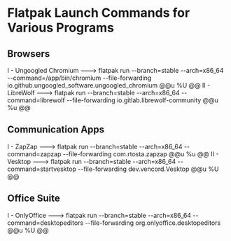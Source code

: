# Flatpak Launch Commands for Various Programs
## Browsers
I - Ungoogled Chromium ---> flatpak run --branch=stable --arch=x86_64 --command=/app/bin/chromium --file-forwarding io.github.ungoogled_software.ungoogled_chromium @@u %U @@
II - LibreWolf ---> flatpak run --branch=stable --arch=x86_64 --command=librewolf --file-forwarding io.gitlab.librewolf-community @@u %u @@

## Communication Apps
I - ZapZap ---> flatpak run --branch=stable --arch=x86_64 --command=zapzap --file-forwarding com.rtosta.zapzap @@u %u @@
II - Vesktop ---> flatpak run --branch=stable --arch=x86_64 --command=startvesktop --file-forwarding dev.vencord.Vesktop @@u %U @@

## Office Suite
I - OnlyOffice ---> flatpak run --branch=stable --arch=x86_64 --command=desktopeditors --file-forwarding org.onlyoffice.desktopeditors @@u %U @@
